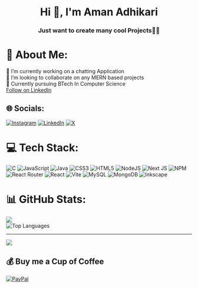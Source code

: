 <h1 align="center">Hi 👋, I'm Aman Adhikari</h1>
<h3 align="center">Just want to create many cool Projects🧑‍💻</h3>


# 💫 About Me:
🔭 I’m currently working on a chatting Application<br>👯 I’m looking to collaborate on any MERN based projects <br>🌱 Currently pursuing BTech In Computer Science <br> <a class="libutton" href="https://www.linkedin.com/comm/mynetwork/discovery-see-all?usecase=PEOPLE_FOLLOWS&followMember=amanadhikari" target="_blank">Follow on LinkedIn</a>


## 🌐 Socials:
[![Instagram](https://img.shields.io/badge/Instagram-%23E4405F.svg?logo=Instagram&logoColor=white)](https://instagram.com/amanadhikari49) [![LinkedIn](https://img.shields.io/badge/LinkedIn-%230077B5.svg?logo=linkedin&logoColor=white)](https://linkedin.com/in/amanadhikari) [![X](https://img.shields.io/badge/X-black.svg?logo=X&logoColor=white)](https://x.com/amanadhikari49) 

# 💻 Tech Stack:
![C](https://img.shields.io/badge/c-%2300599C.svg?style=for-the-badge&logo=c&logoColor=white) ![JavaScript](https://img.shields.io/badge/javascript-%23323330.svg?style=for-the-badge&logo=javascript&logoColor=%23F7DF1E) ![Java](https://img.shields.io/badge/java-%23ED8B00.svg?style=for-the-badge&logo=openjdk&logoColor=white) ![CSS3](https://img.shields.io/badge/css3-%231572B6.svg?style=for-the-badge&logo=css3&logoColor=white) ![HTML5](https://img.shields.io/badge/html5-%23E34F26.svg?style=for-the-badge&logo=html5&logoColor=white) ![NodeJS](https://img.shields.io/badge/node.js-6DA55F?style=for-the-badge&logo=node.js&logoColor=white) ![Next JS](https://img.shields.io/badge/Next-black?style=for-the-badge&logo=next.js&logoColor=white) ![NPM](https://img.shields.io/badge/NPM-%23CB3837.svg?style=for-the-badge&logo=npm&logoColor=white) ![React Router](https://img.shields.io/badge/React_Router-CA4245?style=for-the-badge&logo=react-router&logoColor=white) ![React](https://img.shields.io/badge/react-%2320232a.svg?style=for-the-badge&logo=react&logoColor=%2361DAFB) ![Vite](https://img.shields.io/badge/vite-%23646CFF.svg?style=for-the-badge&logo=vite&logoColor=white) ![MySQL](https://img.shields.io/badge/mysql-%2300000f.svg?style=for-the-badge&logo=mysql&logoColor=white) ![MongoDB](https://img.shields.io/badge/MongoDB-%234ea94b.svg?style=for-the-badge&logo=mongodb&logoColor=white) ![Inkscape](https://img.shields.io/badge/Inkscape-e0e0e0?style=for-the-badge&logo=inkscape&logoColor=080A13)

# 📊 GitHub Stats:

![](https://github-readme-streak-stats.herokuapp.com/?user=Scharfcsh&theme=gruvbox&hide_border=true)<br/>
![Top Languages](https://github-readme-stats.vercel.app/api/top-langs/?username=scharfcsh&theme=vue-dark&show_icons=true&hide_border=true&layout=compact)


---
[![](https://visitcount.itsvg.in/api?id=Scharfcsh&icon=2&color=11)](https://visitcount.itsvg.in)

  ## 💰 Buy me a Cup of Coffee
  [![PayPal](https://img.shields.io/badge/PayPal-00457C?style=for-the-badge&logo=paypal&logoColor=white)](https://paypal.me/AdhikariAman) 

